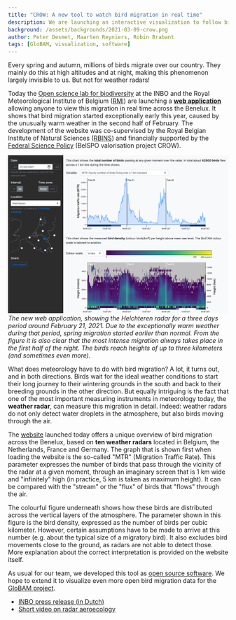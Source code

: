```yaml
---
title: "CROW: A new tool to watch bird migration in real time"
description: We are launching an interactive visualization to follow bird migration detected by weather radars across the Benelux.
background: /assets/backgrounds/2021-03-09-crow.png
author: Peter Desmet, Maarten Reyniers, Robin Brabant
tags: [GloBAM, visualization, software]
---
```


Every spring and autumn, millions of birds migrate over our country. They mainly do this at high altitudes and at night, making this phenomenon largely invisible to us. But not for weather radars!

Today the [Open science lab for biodiversity](https://oscibio.inbo.be) at the INBO and the Royal Meteorological Institute of Belgium ([RMI](https://www.meteo.be/)) are launching a [**web application**](http://www.meteo.be/birddetection) allowing anyone to view this migration in real time across the Benelux. It shows that bird migration started exceptionally early this year, caused by the unusually warm weather in the second half of February. The development of the website was co-supervised by the Royal Belgian Institute of Natural Sciences ([RBINS](https://www.naturalsciences.be/)) and financially supported by the [Federal Science Policy](https://www.belspo.be/) (BelSPO valorisation project CROW).

[![](/assets/images/2021-03-09-crow-screenshot.png)](http://www.meteo.be/birddetection)
_The new web application, showing the Helchteren radar for a three days period around February 21, 2021. Due to the exceptionally warm weather during that period, spring migration started earlier than normal. From the figure it is also clear that the most intense migration always takes place in the first half of the night. The birds reach heights of up to three kilometers (and sometimes even more)._

What does meteorology have to do with bird migration? A lot, it turns out, and in both directions. Birds wait for the ideal weather conditions to start their long journey to their wintering grounds in the south and back to their breeding grounds in the other direction. But equally intriguing is the fact that one of the most important measuring instruments in meteorology today, the **weather radar**, can measure this migration in detail. Indeed: weather radars do not only detect water droplets in the atmosphere, but also birds moving through the air.

The [website](http://www.meteo.be/birddetection) launched today offers a unique overview of bird migration across the Benelux, based on **ten weather radars** located in Belgium, the Netherlands, France and Germany. The graph that is shown first when loading the website is the so-called "MTR" (Migration Traffic Rate). This parameter expresses the number of birds that pass through the vicinity of the radar at a given moment, through an imaginary screen that is 1 km wide and "infinitely" high (in practice, 5 km is taken as maximum height). It can be compared with the "stream" or the "flux" of birds that "flows" through the air.

The colourful figure underneath shows how these birds are distributed across the vertical layers of the atmosphere. The parameter shown in this figure is the bird density, expressed as the number of birds per cubic kilometer. However, certain assumptions have to be made to arrive at this number (e.g. about the typical size of a migratory bird). It also excludes bird movements close to the ground, as radars are not able to detect those. More explanation about the correct interpretation is provided on the website itself.

As usual for our team, we developed this tool as [open source software](https://github.com/inbo/crow). We hope to extend it to visualize even more open bird migration data for the [GloBAM project](https://globam.science). 

- [INBO press release (in Dutch)](https://www.vlaanderen.be/inbo/persberichten/tien-weerradars-detecteren-vogeltrek-over-de-benelux-en-jij-kan-meekijken)
- [Short video on radar aeroecology](https://youtu.be/uwvXKmOViws)
